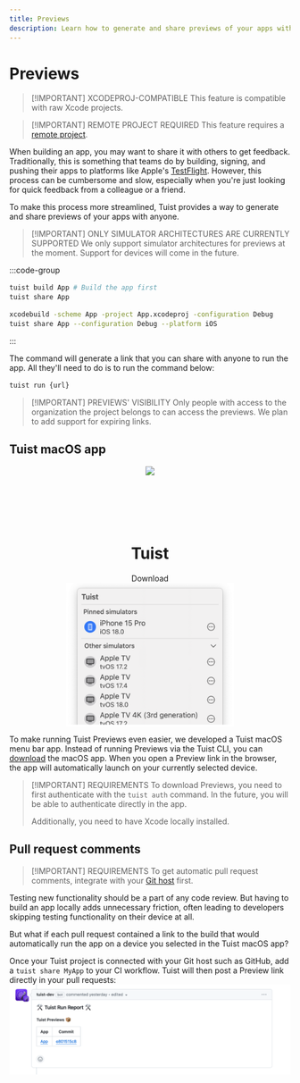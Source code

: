 ```yaml
---
title: Previews
description: Learn how to generate and share previews of your apps with anyone.
---
```


# Previews

> [!IMPORTANT] XCODEPROJ-COMPATIBLE
> This feature is compatible with raw Xcode projects.

> [!IMPORTANT] REMOTE PROJECT REQUIRED
> This feature requires a [remote project](/server/introduction/accounts-and-projects#projects).


When building an app, you may want to share it with others to get feedback.
Traditionally, this is something that teams do by building, signing, and pushing their apps to platforms like Apple's [TestFlight](https://developer.apple.com/testflight/).
However, this process can be cumbersome and slow, especially when you're just looking for quick feedback from a colleague or a friend.

To make this process more streamlined, Tuist provides a way to generate and share previews of your apps with anyone.

> [!IMPORTANT] ONLY SIMULATOR ARCHITECTURES ARE CURRENTLY SUPPORTED
> We only support simulator architectures for previews at the moment. Support for devices will come in the future.

:::code-group
```bash [Tuist Project]
tuist build App # Build the app first
tuist share App
```
```bash [Xcode Project]
xcodebuild -scheme App -project App.xcodeproj -configuration Debug
tuist share App --configuration Debug --platform iOS
```
:::

The command will generate a link that you can share with anyone to run the app. All they'll need to do is to run the command below:

```bash
tuist run {url}
```

> [!IMPORTANT] PREVIEWS' VISIBILITY
> Only people with access to the organization the project belongs to can access the previews. We plan to add support for expiring links.

## Tuist macOS app

<div style="display: flex; flex-direction: column; align-items: center;">
    <img src="/public/logo.png" style="height: 100px;" />
    <h1>Tuist</h1>
    <a href="https://cloud.tuist.io/download" style="text-decoration: none;">Download</a>
    <img src="./images/menu-bar-app.png" style="width: 300px;" />
</div>

To make running Tuist Previews even easier, we developed a Tuist macOS menu bar app. Instead of running Previews via the Tuist CLI, you can [download](https://cloud.tuist.io/download) the macOS app. When you open a Preview link in the browser, the app will automatically launch on your currently selected device.

> [!IMPORTANT] REQUIREMENTS
> To download Previews, you need to first authenticate with the `tuist auth` command.
> In the future, you will be able to authenticate directly in the app.
>
> Additionally, you need to have Xcode locally installed.

## Pull request comments

> [!IMPORTANT] REQUIREMENTS
> To get automatic pull request comments, integrate with your [Git host](../develop/automate/connect-tools) first.

Testing new functionality should be a part of any code review. But having to build an app locally adds unnecessary friction, often leading to developers skipping testing functionality on their device at all.

But what if each pull request contained a link to the build that would automatically run the app on a device you selected in the Tuist macOS app? 

Once your Tuist project is connected with your Git host such as GitHub, add a `tuist share MyApp` to your CI workflow. Tuist will then post a Preview link directly in your pull requests:
![GitHub app comment with a Tuist Preview link](./images/github-app-with-preview.png)

